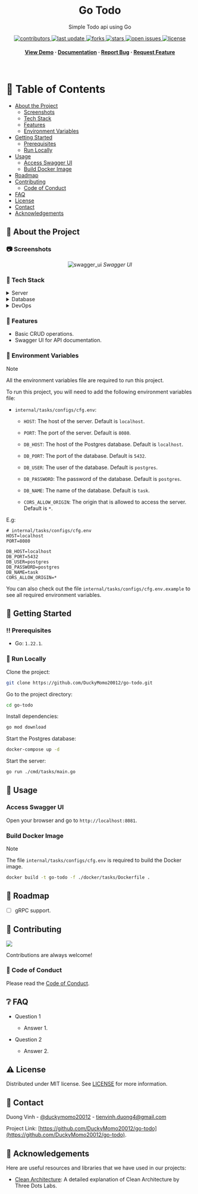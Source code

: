 <div align="center">

  <h1>Go Todo</h1>

  <p>
    Simple Todo api using Go
  </p>

<!-- Badges -->
<p>
  <a href="https://github.com/DuckyMomo20012/go-todo/graphs/contributors">
    <img src="https://img.shields.io/github/contributors/DuckyMomo20012/go-todo" alt="contributors" />
  </a>
  <a href="">
    <img src="https://img.shields.io/github/last-commit/DuckyMomo20012/go-todo" alt="last update" />
  </a>
  <a href="https://github.com/DuckyMomo20012/go-todo/network/members">
    <img src="https://img.shields.io/github/forks/DuckyMomo20012/go-todo" alt="forks" />
  </a>
  <a href="https://github.com/DuckyMomo20012/go-todo/stargazers">
    <img src="https://img.shields.io/github/stars/DuckyMomo20012/go-todo" alt="stars" />
  </a>
  <a href="https://github.com/DuckyMomo20012/go-todo/issues/">
    <img src="https://img.shields.io/github/issues/DuckyMomo20012/go-todo" alt="open issues" />
  </a>
  <a href="https://github.com/DuckyMomo20012/go-todo/blob/main/LICENSE">
    <img src="https://img.shields.io/github/license/DuckyMomo20012/go-todo.svg" alt="license" />
  </a>
</p>

<h4>
    <a href="https://github.com/DuckyMomo20012/go-todo/">View Demo</a>
  <span> · </span>
    <a href="https://github.com/DuckyMomo20012/go-todo">Documentation</a>
  <span> · </span>
    <a href="https://github.com/DuckyMomo20012/go-todo/issues/">Report Bug</a>
  <span> · </span>
    <a href="https://github.com/DuckyMomo20012/go-todo/issues/">Request Feature</a>
  </h4>
</div>

<br />

<!-- Table of Contents -->

# :notebook_with_decorative_cover: Table of Contents

- [About the Project](#star2-about-the-project)
  - [Screenshots](#camera-screenshots)
  - [Tech Stack](#space_invader-tech-stack)
  - [Features](#dart-features)
  - [Environment Variables](#key-environment-variables)
- [Getting Started](#toolbox-getting-started)
  - [Prerequisites](#bangbang-prerequisites)
  - [Run Locally](#running-run-locally)
- [Usage](#eyes-usage)
  - [Access Swagger UI](#access-swagger-ui)
  - [Build Docker Image](#build-docker-image)
- [Roadmap](#compass-roadmap)
- [Contributing](#wave-contributing)
  - [Code of Conduct](#scroll-code-of-conduct)
- [FAQ](#grey_question-faq)
- [License](#warning-license)
- [Contact](#handshake-contact)
- [Acknowledgements](#gem-acknowledgements)

<!-- About the Project -->

## :star2: About the Project

<!-- Screenshots -->

### :camera: Screenshots

<div align="center">
  <img src="https://github.com/DuckyMomo20012/go-todo/assets/64480713/efa3b6cc-b6b1-4437-bb8e-30d65ef5cc1b" alt="swagger_ui" />
  <i>Swagger UI</i>
</div>

<!-- TechStack -->

### :space_invader: Tech Stack

<details>
  <summary>Server</summary>
  <ul>
    <li><a href="https://go.dev"> Golang</a></li>
  </ul>
</details>

<details>
<summary>Database</summary>
  <ul>
    <li><a href="https://www.postgresql.org/">PostgreSQL</a></li>
  </ul>
</details>

<details>
<summary>DevOps</summary>
  <ul>
    <li><a href="https://www.docker.com/">Docker</a></li>
  </ul>
</details>

<!-- Features -->

### :dart: Features

- Basic CRUD operations.
- Swagger UI for API documentation.

<!-- Env Variables -->

### :key: Environment Variables

> [!NOTE]
> All the environment variables file are required to run this project.

To run this project, you will need to add the following environment variables file:

- `internal/tasks/configs/cfg.env`:

  - `HOST`: The host of the server. Default is `localhost`.
  - `PORT`: The port of the server. Default is `8080`.

  - `DB_HOST`: The host of the Postgres database. Default is `localhost`.
  - `DB_PORT`: The port of the database. Default is `5432`.
  - `DB_USER`: The user of the database. Default is `postgres`.
  - `DB_PASSWORD`: The password of the database. Default is `postgres`.
  - `DB_NAME`: The name of the database. Default is `task`.
  - `CORS_ALLOW_ORIGIN`: The origin that is allowed to access the server.
    Default is `*`.


E.g:

```
# internal/tasks/configs/cfg.env
HOST=localhost
PORT=8080

DB_HOST=localhost
DB_PORT=5432
DB_USER=postgres
DB_PASSWORD=postgres
DB_NAME=task
CORS_ALLOW_ORIGIN=*
```

You can also check out the file `internal/tasks/configs/cfg.env.example` to see
all required environment variables.

<!-- Getting Started -->

## :toolbox: Getting Started

<!-- Prerequisites -->

### :bangbang: Prerequisites

- Go: `1.22.1`.

<!-- Run Locally -->

### :running: Run Locally

Clone the project:

```bash
git clone https://github.com/DuckyMomo20012/go-todo.git
```

Go to the project directory:

```bash
cd go-todo
```

Install dependencies:

```bash
go mod download
```

Start the Postgres database:

```bash
docker-compose up -d
```

Start the server:

```bash
go run ./cmd/tasks/main.go
```

<!-- Usage -->

## :eyes: Usage

### Access Swagger UI

Open your browser and go to `http://localhost:8081`.

### Build Docker Image

> [!NOTE]
> The file `internal/tasks/configs/cfg.env` is required to build the Docker image.

```bash
docker build -t go-todo -f ./docker/tasks/Dockerfile .
```

<!-- Roadmap -->

## :compass: Roadmap

- [ ] gRPC support.

<!-- Contributing -->

## :wave: Contributing

<a href="https://github.com/DuckyMomo20012/go-todo/graphs/contributors">
  <img src="https://contrib.rocks/image?repo=DuckyMomo20012/go-todo" />
</a>

Contributions are always welcome!

<!-- Code of Conduct -->

### :scroll: Code of Conduct

Please read the [Code of Conduct](https://github.com/DuckyMomo20012/go-todo/blob/main/CODE_OF_CONDUCT.md).

<!-- FAQ -->

## :grey_question: FAQ

- Question 1

  - Answer 1.

- Question 2

  - Answer 2.

<!-- License -->

## :warning: License

Distributed under MIT license. See
[LICENSE](https://github.com/DuckyMomo20012/go-todo/blob/main/LICENSE)
for more information.

<!-- Contact -->

## :handshake: Contact

Duong Vinh - [@duckymomo20012](https://twitter.com/duckymomo20012) -
tienvinh.duong4@gmail.com

Project Link: [https://github.com/DuckyMomo20012/go-todo](https://github.com/DuckyMomo20012/go-todo).

<!-- Acknowledgments -->

## :gem: Acknowledgements

Here are useful resources and libraries that we have used in our projects:

- [Clean Architecture](https://threedots.tech/post/introducing-clean-architecture/):
  A detailed explanation of Clean Architecture by Three Dots Labs.
